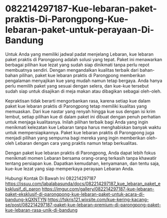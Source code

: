 # 082214297187-Kue-lebaran-paket-praktis-Di-Parongpong-Kue-lebaran-paket-untuk-perayaan-Di-Bandung

Untuk Anda yang memiliki jadwal padat menjelang Lebaran, kue lebaran paket praktis di Parongpong adalah solusi yang tepat. Paket ini menawarkan berbagai pilihan kue lezat yang sudah siap dinikmati tanpa perlu repot membuatnya sendiri. Dengan mengandalkan kualitas terbaik dari bahan-bahan pilihan, paket kue lebaran praktis di Parongpong memberikan pengalaman menyajikan kue yang mudah namun tetap bergaya. Anda hanya perlu memilih paket yang sesuai dengan selera, dan kue-kue tersebut sudah siap untuk disajikan di meja makan atau dibagikan sebagai oleh-oleh.

Kepraktisan tidak berarti mengorbankan rasa, karena setiap kue dalam paket kue lebaran praktis di Parongpong tetap memiliki kualitas yang memuaskan. Dari kue nastar yang renyah hingga kue sus dengan isi krim lembut, setiap pilihan kue di dalam paket ini dibuat dengan penuh perhatian untuk menjaga kualitasnya. Inilah pilihan terbaik bagi Anda yang ingin menikmati kelezatan kue Lebaran tanpa harus menghabiskan banyak waktu untuk mempersiapkannya. Paket kue lebaran praktis di Parongpong juga menjadi pilihan yang sempurna bagi mereka yang ingin memberikan oleh-oleh Lebaran dengan cara yang praktis namun tetap berkualitas.

Dengan paket kue lebaran praktis di Parongpong, Anda dapat lebih fokus menikmati momen Lebaran bersama orang-orang terkasih tanpa khawatir tentang persiapan kue. Dapatkan kemudahan, kenyamanan, dan tentu saja, kue-kue lezat yang siap memperkaya perayaan Lebaran Anda.

Hubungi Kontak Di Bawah Ini
082214297187
https://issuu.com/labalabasunda/docs/082214297187_kue_lebaran_paket_eksklusif_di_paron
https://imgur.com/gallery/082214297187-kue-lebaran-paket-eksklusif-di-parongpong-kue-lebaran-paket-untuk-acara-di-bandung-kQXNTYN
https://fskris121.wixsite.com/kue-kering-kacang-se/post/082214297187-paket-kue-lebaran-premium-di-parongpong-paket-kue-lebaran-rasa-unik-di-bandung
